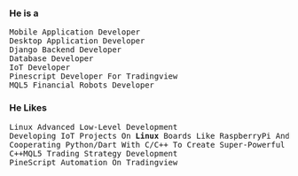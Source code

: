 <h3>He is a</h3>
<pre>
Mobile Application Developer
Desktop Application Developer
Django Backend Developer
Database Developer
IoT Developer
Pinescript Developer For Tradingview
MQL5 Financial Robots Developer
</pre>
<h3>He Likes</h3>
<pre>
Linux Advanced Low-Level Development
Developing IoT Projects On <b>Linux</b> Boards Like RaspberryPi And OrangePi
Cooperating Python/Dart With C/C++ To Create Super-Powerful Solutions
C++MQL5 Trading Strategy Development
PineScript Automation On Tradingview
</pre>
